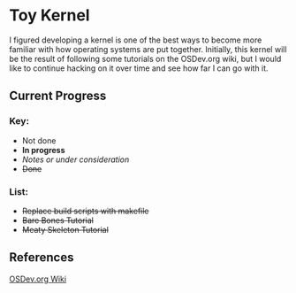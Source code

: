 # Toy Kernel

I figured developing a kernel is one of the best ways to become more familiar
with how operating systems are put together. Initially, this kernel will be
the result of following some tutorials on the OSDev.org wiki, but I would like
to continue hacking on it over time and see how far I can go with it.

## Current Progress

### Key:

* Not done
* **In progress**
* *Notes or under consideration*
* ~~Done~~

### List:

* ~~Replace build scripts with makefile~~
* ~~Bare Bones Tutorial~~
* ~~Meaty Skeleton Tutorial~~

## References

[OSDev.org Wiki](http://wiki.osdev.org/Main_Page)
